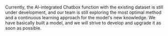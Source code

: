 Currently, the AI-integrated Chatbox function with the existing dataset is still under development, and our team is still exploring the most optimal method and a continuous learning approach for the model's new knowledge. We have basically built a model, and we will strive to develop and upgrade it as soon as possible.
